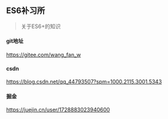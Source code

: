 ## ES6补习所

> 关于ES6+的知识





#### git地址

https://gitee.com/wang_fan_w

#### csdn

https://blog.csdn.net/qq_44793507?spm=1000.2115.3001.5343

#### 掘金

https://juejin.cn/user/1728883023940600

